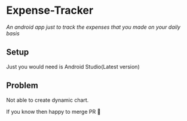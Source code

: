 # Expense-Tracker
_An android app just to track the expenses that you made on your daily basis_
<br/>

## Setup
Just you would need is Android Studio(Latest version)

## Problem

Not able to create dynamic chart.

If you know then happy to merge PR :exploding_head:
